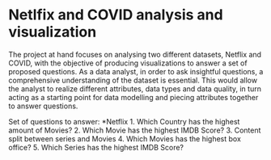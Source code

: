 # Netlfix and COVID analysis and visualization

<p>
  The project at hand focuses on analysing two different datasets, Netflix and COVID, with the objective of producing visualizations to answer a set of proposed questions. As a data analyst, in order to ask insightful questions, a comprehensive understanding of the dataset is essential. This would allow the analyst to realize different attributes, data types and data quality, in turn acting as a starting point for data modelling and piecing attributes together to answer questions.
</p>

<p>
  Set of questions to answer:
  *Netflix
    1.	Which Country has the highest amount of Movies?
    2.	Which Movie has the highest IMDB Score?
    3.	Content split between series and Movies
    4.	Which Movies has the highest box office?
    5.	Which Series has the highest IMDB Score?

</p>
